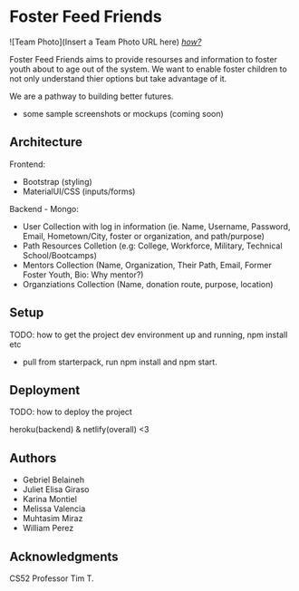 # Foster Feed Friends

![Team Photo](Insert a Team Photo URL here)
[*how?*](https://help.github.com/articles/about-readmes/#relative-links-and-image-paths-in-readme-files)

Foster Feed Friends aims to provide resourses and information to foster youth about to age out of the system. We want to enable foster children to not only understand thier options but take advantage of it. 

We are a pathway to building better futures. 

- some sample screenshots or mockups (coming soon) 

## Architecture

Frontend: 
- Bootstrap (styling) 
- MaterialUI/CSS (inputs/forms)

Backend - Mongo: 
- User Collection with log in information (ie. Name, Username, Password, Email, Hometown/City, foster or organization, and path/purpose) 
- Path Resources Colletion (e.g: College, Workforce, Military, Technical School/Bootcamps) 
- Mentors Collection (Name, Organization, Their Path, Email, Former Foster Youth, Bio: Why mentor?) 
- Organziations Collection (Name, donation route, purpose, location) 

## Setup

TODO: how to get the project dev environment up and running, npm install etc
- pull from starterpack, run npm install and npm start. 

## Deployment

TODO: how to deploy the project

heroku(backend) & netlify(overall) <3 

## Authors
- Gebriel Belaineh 
- Juliet Elisa Giraso 
- Karina Montiel 
- Melissa Valencia 
- Muhtasim Miraz 
- William Perez 

## Acknowledgments
CS52 Professor Tim T. 
